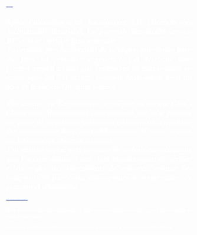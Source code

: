 
<title>
 ah ah ah
</title>

<style>
 h1, h3 {
 font-family: verdana;
 color: RoyalBlue;
 text-decoration: underline;
 font-style: normal;
 font-size: 20%;
 text-transform: uppercase;
 }
</style>

<h1>Qui suis-je ?</h1>

<style>
 h2, h4 {
 text-align: justify;
 color: White;
 font-family: verdana;
 font-style: italic;
 font-size: 30px
 text-transform: none;
 }
</style>






<h2>Après l'obtention d'un Bacalauréat STI (Sicences des Techniques Industriels), J'ai poursuivi mes études vers un BTS Génie Optique Instrumentale.<br/>
J'ai ensuite pris la direction de la région parisienne pour me faire un première expérience, j'ai décroché mon premier emploi en tant que Technicien de maintenance en endoscopie qui j'ai occupé pendant deux ans et demi au sein de la société Olympus France.<br/>

J'ai ensuite eu l'auportunité d'intégrer la société  CMI - Cleanroom Management International qui m'a proposé un poste de technicien validation qui consiste à qualifier des équipements dans les établissements de santé et dans les laboratoires pharmaceutiques.<br/>
 J’ai ensuite évolué vers un poste de technicien métrologie que j’occupe depuis 5 ans. Mes missions sont de vérifier et de régler des instruments de mesures, comme des compteurs de particules, des capteurs de température, de pression et d’humidité.</h2>
 
<h3>Quels sont mes centres d'intérêts ?</h3> 

 

<h4>Mes activités extra professionnelles sont principalement le tennis que j'exerce dans un club, le bricolage, 
 
 quelques montages vidéos que je réalise à l'occasion d'évenemenent familiaux.</h4>


